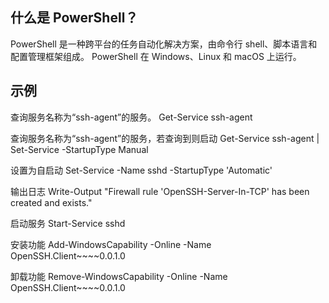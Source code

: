 ## 什么是 PowerShell？

PowerShell 是一种跨平台的任务自动化解决方案，由命令行 shell、脚本语言和配置管理框架组成。 PowerShell 在 Windows、Linux 和 macOS 上运行。

## 示例

查询服务名称为“ssh-agent”的服务。
Get-Service ssh-agent

查询服务名称为“ssh-agent”的服务，若查询到则启动
Get-Service ssh-agent | Set-Service -StartupType Manual

设置为自启动
Set-Service -Name sshd -StartupType 'Automatic'

输出日志
Write-Output "Firewall rule 'OpenSSH-Server-In-TCP' has been created and exists."

启动服务
Start-Service sshd

安装功能
Add-WindowsCapability -Online -Name OpenSSH.Client~~~~0.0.1.0

卸载功能
Remove-WindowsCapability -Online -Name OpenSSH.Client~~~~0.0.1.0
